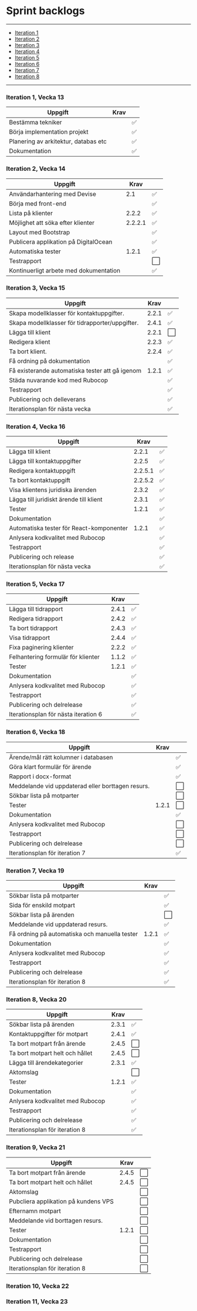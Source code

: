 # Sprint backlogs

*** 

* [Iteration 1](https://github.com/me222wm/1dv42e-me222wm-docs/blob/master/Sprint-backlogs.md#iteration-1-vecka-13)
* [Iteration 2](https://github.com/me222wm/1dv42e-me222wm-docs/blob/master/Sprint-backlogs.md#iteration-2-vecka-14)
* [Iteration 3](https://github.com/me222wm/1dv42e-me222wm-docs/blob/master/Sprint-backlogs.md#iteration-3-vecka-15)
* [Iteration 4](https://github.com/me222wm/1dv42e-me222wm-docs/blob/master/Sprint-backlogs.md#iteration-4-vecka-16)
* [Iteration 5](https://github.com/me222wm/1dv42e-me222wm-docs/blob/master/Sprint-backlogs.md#iteration-5-vecka-17)
* [Iteration 6](https://github.com/me222wm/1dv42e-me222wm-docs/blob/master/Sprint-backlogs.md#iteration-6-vecka-18)
* [Iteration 7](https://github.com/me222wm/1dv42e-me222wm-docs/blob/master/Sprint-backlogs.md#iteration-7-vecka-19)
* [Iteration 8](https://github.com/me222wm/1dv42e-me222wm-docs/blob/master/Sprint-backlogs.md#iteration-8-vecka-20)

***


### Iteration 1, Vecka 13
|Uppgift                                        |Krav||
|----------------------------------------------------|----|------|
|Bestämma tekniker||:white_check_mark:|
|Börja implementation projekt||:white_check_mark:|
|Planering av arkitektur, databas etc||:white_check_mark:|
|Dokumentation||:white_check_mark:|

### Iteration 2, Vecka 14
|Uppgift                                        |Krav||
|-----------------------------------------------|----|------|
|Användarhantering med Devise|2.1|:white_check_mark:|
|Börja med front-end||:white_check_mark:|
|Lista på klienter|2.2.2|:white_check_mark:|
|Möjlighet att söka efter klienter|2.2.2.1|:white_check_mark:|
|Layout med Bootstrap||:white_check_mark:|
|Publicera applikation på DigitalOcean||:white_check_mark:|
|Automatiska tester|1.2.1|:white_check_mark:|
|Testrapport||:white_large_square:|
|Kontinuerligt arbete med dokumentation||:white_check_mark:|

### Iteration 3, Vecka 15
|Uppgift                                        |Krav||
|---------------------------------------------------|----|------|
|Skapa modellklasser för kontaktuppgifter.      |2.2.1|:white_check_mark:|
|Skapa modellklasser för tidrapporter/uppgifter.|2.4.1|:white_check_mark:|
|Lägga till klient        |2.2.1|:white_large_square:|
|Redigera klient   |2.2.3|:white_check_mark:|
|Ta bort klient.         |2.2.4|:white_check_mark:|
|Få ordning på dokumentation                        ||:white_check_mark:|
|Få existerande automatiska tester att gå igenom                      |1.2.1|:white_check_mark:|
|Städa nuvarande kod med Rubocop                      ||:white_check_mark:|
|Testrapport                      ||:white_check_mark:|
|Publicering och delleverans                      ||:white_check_mark:|
|Iterationsplan för nästa vecka                    ||:white_check_mark:|

### Iteration 4, Vecka 16
|Uppgift                                        |Krav||
|-----------------------------------------------|----|--------------------|
|Lägga till klient                              |2.2.1|:white_check_mark:|
|Lägga till kontaktuppgifter                    |2.2.5|:white_check_mark:|
|Redigera kontaktuppgift                        |2.2.5.1|:white_check_mark:|
|Ta bort kontaktuppgift                         |2.2.5.2|:white_check_mark:|
|Visa klientens juridiska ärenden               |2.3.2|:white_check_mark:|
|Lägga till juridiskt ärende till klient        |2.3.1|:white_check_mark:|
|Tester                                          |1.2.1|:white_check_mark:|
|Dokumentation                                 ||:white_check_mark:|
|Automatiska tester för React-komponenter       |1.2.1|:white_check_mark:|
|Anlysera kodkvalitet med Rubocop                      ||:white_check_mark:|
|Testrapport                                      ||:white_check_mark:|
|Publicering och release                      ||:white_check_mark:|
|Iterationsplan för nästa vecka                    ||:white_check_mark:|

### Iteration 5, Vecka 17
|Uppgift                                        |Krav||
|-----------------------------------------------|----|--------------------|
|Lägga till tidrapport                          |2.4.1|:white_check_mark:|
|Redigera tidrapport                  |2.4.2|:white_check_mark:|
|Ta bort tidrapport                        |2.4.3|:white_check_mark:|
|Visa tidrapport                         |2.4.4|:white_check_mark:|
|Fixa paginering klienter               |2.2.2|:white_check_mark:|
|Felhantering formulär för klienter       |1.1.2|:white_check_mark:|
|Tester                                          |1.2.1|:white_check_mark:|
|Dokumentation                                 ||:white_check_mark:|
|Anlysera kodkvalitet med Rubocop                      ||:white_check_mark:|
|Testrapport                                      ||:white_check_mark:|
|Publicering och delrelease                      ||:white_check_mark:|
|Iterationsplan för nästa iteration 6                    ||:white_check_mark:|

### Iteration 6, Vecka 18
|Uppgift                                        |Krav||
|-----------------------------------------------|----|--------------------|
|Ärende/mål rätt kolumner i databasen             ||:white_check_mark:|
|Göra klart formulär för ärende           ||:white_check_mark:|
|Rapport i docx-format            ||:white_check_mark:|
|Meddelande vid uppdaterad eller borttagen resurs.            ||:white_large_square:|
|Sökbar lista på motparter         ||:white_large_square:|
|Tester                                          |1.2.1|:white_large_square:|
|Dokumentation                                 ||:white_check_mark:|
|Anlysera kodkvalitet med Rubocop                      ||:white_large_square:|
|Testrapport                                      ||:white_large_square:|
|Publicering och delrelease                      ||:white_large_square:|
|Iterationsplan för iteration 7                    ||:white_check_mark:|

### Iteration 7, Vecka 19
|Uppgift                                        |Krav||
|-----------------------------------------------|----|--------------------|
|Sökbar lista på motparter         ||:white_check_mark:|
|Sida för enskild motpart         ||:white_check_mark:|
|Sökbar lista på ärenden         ||:white_large_square:|
|Meddelande vid uppdaterad resurs.            ||:white_check_mark:|
|Få ordning på automatiska och manuella tester      |1.2.1|:white_check_mark:|
|Dokumentation                                 ||:white_check_mark:|
|Anlysera kodkvalitet med Rubocop                      ||:white_check_mark:|
|Testrapport                                      ||:white_check_mark:|
|Publicering och delrelease                      ||:white_check_mark:|
|Iterationsplan för iteration 8                    ||:white_check_mark:|

### Iteration 8, Vecka 20
|Uppgift                                        |Krav||
|-----------------------------------------------|----|--------------------|
|Sökbar lista på ärenden         |2.3.1|:white_check_mark:|
|Kontaktuppgifter för motpart     |2.4.1|:white_check_mark:|
|Ta bort motpart från ärende   |2.4.5|:white_large_square:|
|Ta bort motpart helt och hållet |2.4.5|:white_large_square:|
|Lägga till ärendekategorier |2.3.1|:white_check_mark:|
|Aktomslag ||:white_large_square:|
|Tester     |1.2.1|:white_check_mark:|
|Dokumentation                                 ||:white_check_mark:|
|Anlysera kodkvalitet med Rubocop                      ||:white_check_mark:|
|Testrapport                                      ||:white_check_mark:|
|Publicering och delrelease                      ||:white_check_mark:|
|Iterationsplan för iteration 8                    ||:white_check_mark:|

### Iteration 9, Vecka 21
|Uppgift                                        |Krav||
|-----------------------------------------------|----|--------------------|
|Ta bort motpart från ärende   |2.4.5|:white_large_square:|
|Ta bort motpart helt och hållet |2.4.5|:white_large_square:|
|Aktomslag ||:white_large_square:|
|Pubcliera applikation på kundens VPS ||:white_large_square:|
|Efternamn motpart ||:white_large_square:|
|Meddelande vid borttagen resurs. ||:white_large_square:|
|Tester           |1.2.1|:white_large_square:|
|Dokumentation                                 ||:white_large_square:|
|Testrapport                                      ||:white_large_square:|
|Publicering och delrelease                      ||:white_large_square:|
|Iterationsplan för iteration 8                    ||:white_large_square:|

### Iteration 10, Vecka 22

### Iteration 11, Vecka 23
